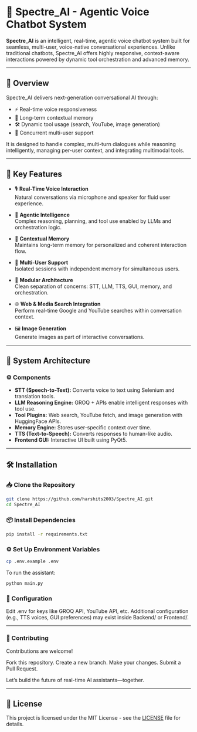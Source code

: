 # 🌌 Spectre_AI - Agentic Voice Chatbot System

**Spectre_AI** is an intelligent, real-time, agentic voice chatbot system built for seamless, multi-user, voice-native conversational experiences. Unlike traditional chatbots, Spectre_AI offers highly responsive, context-aware interactions powered by dynamic tool orchestration and advanced memory.

---

## 🧠 Overview

Spectre_AI delivers next-generation conversational AI through:

- ⚡ Real-time voice responsiveness
- 🧠 Long-term contextual memory
- 🛠️ Dynamic tool usage (search, YouTube, image generation)
- 👥 Concurrent multi-user support

It is designed to handle complex, multi-turn dialogues while reasoning intelligently, managing per-user context, and integrating multimodal tools.

---

## 🚀 Key Features

- 🎙️ **Real-Time Voice Interaction**  
  Natural conversations via microphone and speaker for fluid user experience.

- 🧠 **Agentic Intelligence**  
  Complex reasoning, planning, and tool use enabled by LLMs and orchestration logic.

- 🧾 **Contextual Memory**  
  Maintains long-term memory for personalized and coherent interaction flow.

- 👥 **Multi-User Support**  
  Isolated sessions with independent memory for simultaneous users.

- 🧩 **Modular Architecture**  
  Clean separation of concerns: STT, LLM, TTS, GUI, memory, and orchestration.

- 🌐 **Web & Media Search Integration**  
  Perform real-time Google and YouTube searches within conversation context.

- 🖼️ **Image Generation**  
  Generate images as part of interactive conversations.

---

## 🧱 System Architecture


### ⚙️ Components

- **STT (Speech-to-Text):** Converts voice to text using Selenium and translation tools.
- **LLM Reasoning Engine:** GROQ + APIs enable intelligent responses with tool use.
- **Tool Plugins:** Web search, YouTube fetch, and image generation with HuggingFace APIs.
- **Memory Engine:** Stores user-specific context over time.
- **TTS (Text-to-Speech):** Converts responses to human-like audio.
- **Frontend GUI:** Interactive UI built using PyQt5.

---


## 🛠️ Installation

### 📥 Clone the Repository

```bash
git clone https://github.com/harshits2003/Spectre_AI.git
cd Spectre_AI
```

### 📦 Install Dependencies

```bash
pip install -r requirements.txt
```

### ⚙️ Set Up Environment Variables

```bash
cp .env.example .env
```

To run the assistant:
```bash
python main.py
```
### 🔧 Configuration

Edit .env for keys like GROQ API, YouTube API, etc.
Additional configuration (e.g., TTS voices, GUI preferences) may exist inside Backend/ or Frontend/.

---
### 🤝 Contributing
Contributions are welcome!

Fork this repository.
Create a new branch.
Make your changes.
Submit a Pull Request.

Let’s build the future of real-time AI assistants—together.

---

## 📜 License

This project is licensed under the MIT License - see the [LICENSE](LICENSE) file for details.




